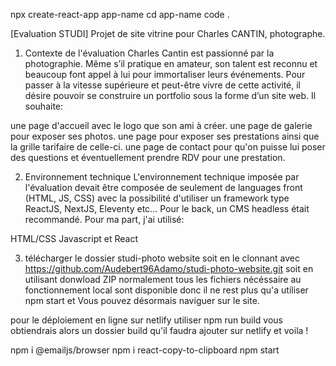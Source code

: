 
npx create-react-app app-name
cd app-name
code .

[Evaluation STUDI] Projet de site vitrine pour Charles CANTIN, photographe.
1. Contexte de l'évaluation
Charles Cantin est passionné par la photographie. Même s’il pratique en amateur, son talent est reconnu et beaucoup font appel à lui pour immortaliser leurs événements.
Pour passer à la vitesse supérieure et peut-être vivre de cette activité, il désire pouvoir se construire un portfolio sous la forme d’un site web.
Il souhaite:

une page d'accueil avec le logo que son ami à créer.
une page de galerie pour exposer ses photos.
une page pour exposer ses prestations ainsi que la grille tarifaire de celle-ci.
une page de contact pour qu'on puisse lui poser des questions et éventuellement prendre RDV pour une prestation.

2. Environnement technique
L'environnement technique imposée par l'évaluation devait être composée de seulement de languages front (HTML, JS, CSS) avec la possibilité d'utiliser un framework type ReactJS, NextJS, Eleventy etc...
Pour le back, un CMS headless était recommandé.
Pour ma part, j'ai utilisé:

HTML/CSS
Javascript et React

3. télécharger le dossier studi-photo website soit en le clonnant avec https://github.com/Audebert96Adamo/studi-photo-website.git soit en utilisant donwload ZIP
normalement tous les fichiers nécéssaire au fonctionnement local sont disponible donc il ne rest plus qu'a utiliser npm start et 
Vous pouvez désormais naviguer sur le site.

pour le déploiement en ligne sur netlify utiliser npm run build vous obtiendrais alors un dossier build qu'il faudra ajouter sur netlify et voila ! 


npm i @emailjs/browser
npm i react-copy-to-clipboard
npm start
